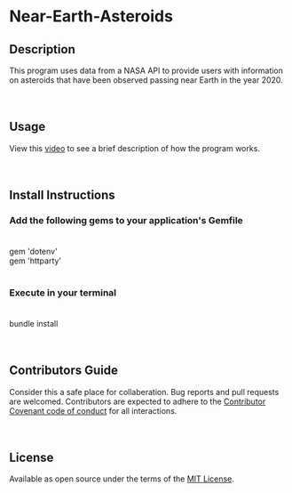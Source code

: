 # Near-Earth-Asteroids

## Description
This program uses data from a NASA API to provide users with information on asteroids that have been observed passing near Earth in the year 2020.
<br/>
<br/>
<br/>

## Usage
View this [video](https://www.loom.com/share/5e54afb9e66c40fb95db156accefb9c0) to see a brief description of how the program works.
<br/>
<br/>
<br/>

## Install Instructions
### Add the following gems to your application's Gemfile <br/><br/>
gem 'dotenv' <br/>
gem 'httparty'
<br/>
<br/>

### Execute in your terminal <br/><br/>
bundle install
<br/>
<br/>
<br/>

## Contributors Guide
Consider this a safe place for collaberation. Bug reports and pull requests are welcomed. Contributors are expected to adhere to the [Contributor Covenant code of conduct](https://www.contributor-covenant.org/) for all interactions.
<br/>
<br/>
<br/>

## License
Available as open source under the terms of the [MIT License](https://github.com/JenniferEstes/Near-Earth-Asteroids/blob/main/LICENSE).
